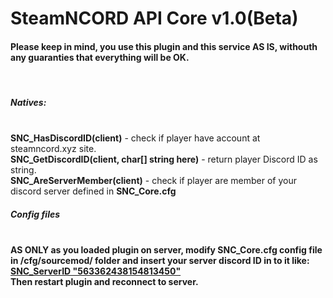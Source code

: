 # SteamNCORD API Core v1.0(Beta)
<h4></b>Please keep in mind, you use this plugin and this service AS IS, withouth any guaranties that everything will be OK.</b></h4><br>

<h5>Natives:</h5><br>
 <b>SNC_HasDiscordID(client)</b> - check if player have account at steamncord.xyz site.<br>
  <b>SNC_GetDiscordID(client, char[] string here)</b> - return player Discord ID as string.<br>
  <b>SNC_AreServerMember(client)</b> - check if player are member of your discord server defined in <b>SNC_Core.cfg</b><br>
  
<h5>Config files</h5><br>
<b>AS ONLY as you loaded plugin on server, modify SNC_Core.cfg config file in /cfg/sourcemod/ folder and insert your server discord ID in to it like: <u>SNC_ServerID "563362438154813450"</u><br> Then restart plugin and reconnect to server.
 

